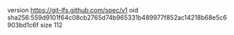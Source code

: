 version https://git-lfs.github.com/spec/v1
oid sha256:559d9101f64c08cb2765d74b965331b489977f852ac14218b68e5c6903bd1c6f
size 112
